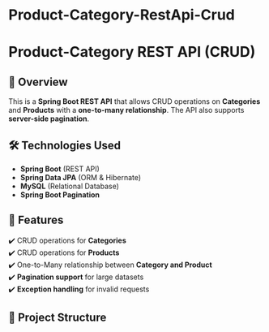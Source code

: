 # Product-Category-RestApi-Crud
# Product-Category REST API (CRUD)

## 📌 Overview
This is a **Spring Boot REST API** that allows CRUD operations on **Categories** and **Products** with a **one-to-many relationship**. The API also supports **server-side pagination**.

## 🛠️ Technologies Used
- **Spring Boot** (REST API)
- **Spring Data JPA** (ORM & Hibernate)
- **MySQL** (Relational Database)
- **Spring Boot Pagination**

## 🚀 Features
✔️ CRUD operations for **Categories**  
✔️ CRUD operations for **Products**  
✔️ One-to-Many relationship between **Category and Product**  
✔️ **Pagination support** for large datasets  
✔️ **Exception handling** for invalid requests  

## 📂 Project Structure
